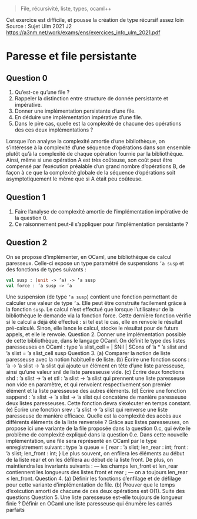 > File, récursivité, liste, types, ocaml++ 

Cet exercice est difficile, et pousse la création de type récursif assez loin
Source : Sujet Ulm 2021 J2 https://a3nm.net/work/exams/ens/exercices_info_ulm_2021.pdf
# Paresse et file persistante

## Question 0
1) Qu’est-ce qu’une file ?
2) Rappeler la distinction entre structure de donnée persistante et impérative.
3) Donner une implémentation persistante d’une file.
4) En déduire une implémentation impérative d’une file.
5) Dans le pire cas, quelle est la complexité de chacune des opérations des ces deux implémentations ?

Lorsque l’on analyse la complexité amortie d’une bibliothèque, on s’intéresse à la complexité d’une séquence d’opérations dans son ensemble plutôt qu’à la complexité de chaque opération fournie par la bibliothèque. Ainsi, même si une opération A est très coûteuse, son coût peut être compensé par l’exécution préalable d’un grand nombre d’opérations B, de façon à ce que la complexité globale de la séquence d’opérations soit asymptotiquement le même que si A était peu coûteuse.
## Question 1
1) Faire l’analyse de complexité amortie de l’implémentation impérative de la question 0.
2) Ce raisonnement peut-il s’appliquer pour l’implémentation persistante ?

## Question 2
On se propose d’implémenter, en OCaml, une bibliothèque de calcul paresseux. Celle-ci expose un type paramétré de suspensions `’a susp` et des fonctions de types suivants :
```ocaml
val susp : (unit -> ’a) -> ’a susp
val force : ’a susp -> ’a
```
Une suspension (de type `’a susp`) contient une fonction permettant de calculer une valeur de type `’a`.
Elle peut être construite facilement grâce à la fonction `susp`. Le calcul n’est effectué que lorsque l’utilisateur de la bibliothèque le demande via la fonction force. Cette dernière fonction vérifie si le calcul a déjà été effectué : si tel est le cas, elle en renvoie le résultat pré-calculé. Sinon, elle lance le calcul, stocke le résultat pour de futurs appels, et elle le renvoie.
Question 2. Donner une implémentation possible de cette bibliothèque, dans le langage OCaml.
On définit le type des listes paresseuses en OCaml :
type ’a slist_cell =
| SNil
| SCons of ’a * ’a slist
and ’a slist = ’a slist_cell susp
Question 3.
(a) Comparer la notion de liste paresseuse avec la notion habituelle de liste.
(b) Écrire une fonction scons : ’a -> ’a slist -> ’a slist qui ajoute un élément en tête d’une
liste paresseuse, ainsi qu’une valeur snil de liste paresseuse vide.
(c) Écrire deux fonctions shd : ’a slist -> ’a et stl : ’a slist -> ’a slist qui prennent
une liste paresseuse non vide en paramètre, et qui renvoient respectivement son premier élément
et la liste paresseuse des autres éléments.
(d) Écrire une fonction sappend : ’a slist -> ’a slist -> ’a slist qui concatène de manière
paresseuse deux listes paresseuses. Cette fonction devra s’exécuter en temps constant.
(e) Écrire une fonction srev : ’a slist -> ’a slist qui renverse une liste paresseuse de manière
efficace. Quelle est la complexité des accès aux différents éléments de la liste renversée ?
Grâce aux listes paresseuses, on propose ici une variante de la file proposée dans la question 0.c, qui
évite le problème de complexité expliqué dans la question 0.e. Dans cette nouvelle implémentation, une
file sera représenté en OCaml par le type enregistrement suivant :
type ’a queue = {
rear : ’a slist;
len_rear : int;
front : ’a slist;
len_front : int;
}
Le plus souvent, on enfilera les éléments au début de la liste rear et on les défilera au début de la liste
front. De plus, on maintiendra les invariants suivants :
— les champs len_front et len_rear contiennent les longueurs des listes front et rear ;
— on a toujours len_rear ≤ len_front.
Question 4.
(a) Définir les fonctions d’enfilage et de défilage pour cette variante d’implémentation de file.
(b) Prouver que le temps d’exécution amorti de chacune de ces deux opérations est O(1).
Suite des questions
Question 5. Une liste paresseuse est-elle toujours de longueur finie ? Définir en OCaml une liste
paresseuse qui énumère les carrés parfaits
<!--stackedit_data:
eyJoaXN0b3J5IjpbMTA1NzM5NzMyNF19
-->